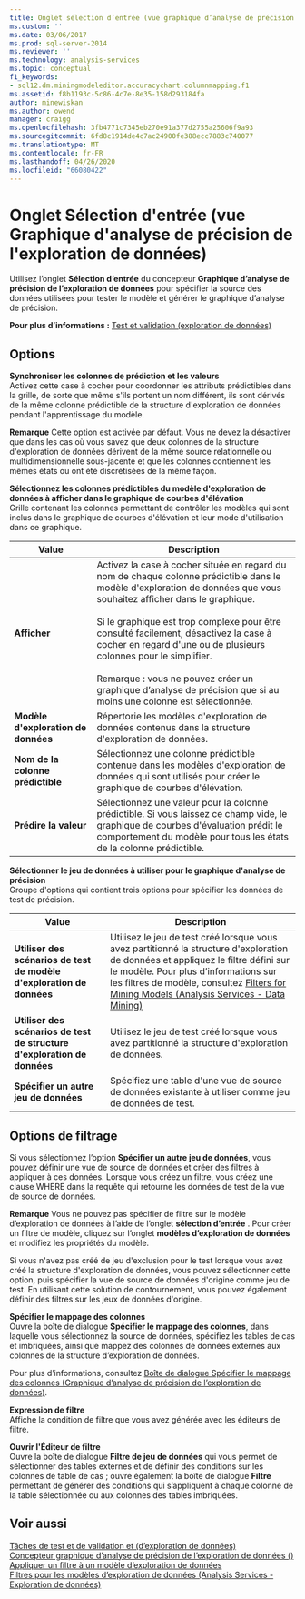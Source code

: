```yaml
---
title: Onglet sélection d’entrée (vue graphique d’analyse de précision de l’exploration de données) | Microsoft Docs
ms.custom: ''
ms.date: 03/06/2017
ms.prod: sql-server-2014
ms.reviewer: ''
ms.technology: analysis-services
ms.topic: conceptual
f1_keywords:
- sql12.dm.miningmodeleditor.accuracychart.columnmapping.f1
ms.assetid: f8b1193c-5c86-4c7e-8e35-158d293184fa
author: minewiskan
ms.author: owend
manager: craigg
ms.openlocfilehash: 3fb4771c7345eb270e91a377d2755a25606f9a93
ms.sourcegitcommit: 6fd8c1914de4c7ac24900fe388ecc7883c740077
ms.translationtype: MT
ms.contentlocale: fr-FR
ms.lasthandoff: 04/26/2020
ms.locfileid: "66080422"
---
```

# <a name="input-selection-tab-mining-accuracy-chart-view"></a>Onglet Sélection d'entrée (vue Graphique d'analyse de précision de l'exploration de données)
  Utilisez l’onglet **Sélection d’entrée** du concepteur **Graphique d’analyse de précision de l’exploration de données** pour spécifier la source des données utilisées pour tester le modèle et générer le graphique d’analyse de précision.  
  
 **Pour plus d’informations :** [Test et validation &#40;exploration de données&#41;](data-mining/testing-and-validation-data-mining.md)  
  
## <a name="options"></a>Options  
 **Synchroniser les colonnes**  **de prédiction et les valeurs**  
 Activez cette case à cocher pour coordonner les attributs prédictibles dans la grille, de sorte que même s'ils portent un nom différent, ils sont dérivés de la même colonne prédictible de la structure d'exploration de données pendant l'apprentissage du modèle.  
  
 **Remarque** Cette option est activée par défaut. Vous ne devez la désactiver que dans les cas où vous savez que deux colonnes de la structure d'exploration de données dérivent de la même source relationnelle ou multidimensionnelle sous-jacente et que les colonnes contiennent les mêmes états ou ont été discrétisées de la même façon.  
  
 **Sélectionnez les colonnes prédictibles du modèle d'exploration de données à afficher dans le graphique de courbes d'élévation**  
 Grille contenant les colonnes permettant de contrôler les modèles qui sont inclus dans le graphique de courbes d'élévation et leur mode d'utilisation dans ce graphique.  
  
|Value|Description|  
|-----------|-----------------|  
|**Afficher**|Activez la case à cocher située en regard du nom de chaque colonne prédictible dans le modèle d'exploration de données que vous souhaitez afficher dans le graphique.<br /><br /> Si le graphique est trop complexe pour être consulté facilement, désactivez la case à cocher en regard d'une ou de plusieurs colonnes pour le simplifier.<br /><br /> Remarque : vous ne pouvez créer un graphique d’analyse de précision que si au moins une colonne est sélectionnée.|  
|**Modèle d'exploration de données**|Répertorie les modèles d'exploration de données contenus dans la structure d'exploration de données.|  
|**Nom de la colonne prédictible**|Sélectionnez une colonne prédictible contenue dans les modèles d'exploration de données qui sont utilisés pour créer le graphique de courbes d'élévation.|  
|**Prédire la valeur**|Sélectionnez une valeur pour la colonne prédictible. Si vous laissez ce champ vide, le graphique de courbes d'évaluation prédit le comportement du modèle pour tous les états de la colonne prédictible.|  
  
 **Sélectionner le jeu de données à utiliser pour le graphique d'analyse de précision**  
 Groupe d'options qui contient trois options pour spécifier les données de test de précision.  
  
|Value|Description|  
|-----------|-----------------|  
|**Utiliser des scénarios de test de modèle d'exploration de données**|Utilisez le jeu de test créé lorsque vous avez partitionné la structure d'exploration de données et appliquez le filtre défini sur le modèle. Pour plus d’informations sur les filtres de modèle, consultez [Filters for Mining Models &#40;Analysis Services - Data Mining&#41;](data-mining/mining-models-analysis-services-data-mining.md)|  
|**Utiliser des scénarios de test de structure d'exploration de données**|Utilisez le jeu de test créé lorsque vous avez partitionné la structure d'exploration de données.|  
|**Spécifier un autre jeu de données**|Spécifiez une table d'une vue de source de données existante à utiliser comme jeu de données de test.|  
  
## <a name="filtering-options"></a>Options de filtrage  
 Si vous sélectionnez l’option **Spécifier un autre jeu de données**, vous pouvez définir une vue de source de données et créer des filtres à appliquer à ces données. Lorsque vous créez un filtre, vous créez une clause WHERE dans la requête qui retourne les données de test de la vue de source de données.  
  
 **Remarque** Vous ne pouvez pas spécifier de filtre sur le modèle d’exploration de données à l’aide de l’onglet **sélection d’entrée** . Pour créer un filtre de modèle, cliquez sur l’onglet **modèles d’exploration de données** et modifiez les propriétés du modèle.  
  
 Si vous n'avez pas créé de jeu d'exclusion pour le test lorsque vous avez créé la structure d'exploration de données, vous pouvez sélectionner cette option, puis spécifier la vue de source de données d'origine comme jeu de test. En utilisant cette solution de contournement, vous pouvez également définir des filtres sur les jeux de données d'origine.  
  
 **Spécifier le mappage des colonnes**  
 Ouvre la boîte de dialogue **Spécifier le mappage des colonnes**, dans laquelle vous sélectionnez la source de données, spécifiez les tables de cas et imbriquées, ainsi que mappez des colonnes de données externes aux colonnes de la structure d’exploration de données.  
  
 Pour plus d’informations, consultez [Boîte de dialogue Spécifier le mappage des colonnes &#40;Graphique d’analyse de précision de l’exploration de données&#41;](specify-column-mapping-dialog-box-mining-accuracy-chart.md).  
  
 **Expression de filtre**  
 Affiche la condition de filtre que vous avez générée avec les éditeurs de filtre.  
  
 **Ouvrir l'Éditeur de filtre**  
 Ouvre la boîte de dialogue **Filtre de jeu de données** qui vous permet de sélectionner des tables externes et de définir des conditions sur les colonnes de table de cas ; ouvre également la boîte de dialogue **Filtre** permettant de générer des conditions qui s’appliquent à chaque colonne de la table sélectionnée ou aux colonnes des tables imbriquées.  
  
## <a name="see-also"></a>Voir aussi  
 [Tâches de test et de validation et &#40;d’exploration de données&#41;](data-mining/testing-and-validation-tasks-and-how-tos-data-mining.md)   
 [Concepteur graphique d’analyse de précision de l’exploration de données &#40;&#41;](mining-accuracy-chart-designer-data-mining.md)   
 [Appliquer un filtre à un modèle d’exploration de données](data-mining/apply-a-filter-to-a-mining-model.md)   
 [Filtres pour les modèles d’exploration de données &#40;Analysis Services - Exploration de données&#41;](data-mining/mining-models-analysis-services-data-mining.md)  
  
  
